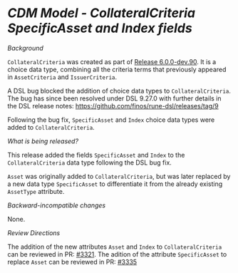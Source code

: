 # *CDM Model - CollateralCriteria SpecificAsset and Index fields*

_Background_

`CollateralCriteria` was created as part of [Release 6.0.0-dev.90](https://github.com/finos/common-domain-model/releases/tag/6.0.0-dev.90). It is a choice data type, combining all the criteria terms that previously appeared in `AssetCriteria` and `IssuerCriteria`.


A DSL bug blocked the addition of choice data types to `CollateralCriteria`. The bug has since been resolved under DSL 9.27.0 with further details in the DSL release notes: https://github.com/finos/rune-dsl/releases/tag/9

Following the bug fix, `SpecificAsset` and `Index` choice data types were added to `CollateralCriteria`. 

_What is being released?_

This release added the fields `SpecificAsset` and `Index` to the `CollateralCriteria` data type following the DSL bug fix.

`Asset` was originally added to `CollateralCriteria`, but was later replaced by a new data type `SpecificAsset` to differentiate it from the already existing `AssetType` attribute.

_Backward-incompatible changes_

None.

_Review Directions_

The addition of the new attributes `Asset` and `Index` to `CollateralCriteria` can be reviewed in PR: [#3321](https://github.com/finos/common-domain-model/pull/3321).
The adition of the attribute `SpecificAsset` to replace `Asset` can be reviewed in PR: [#3335]([url](https://github.com/finos/common-domain-model/pull/3335))
